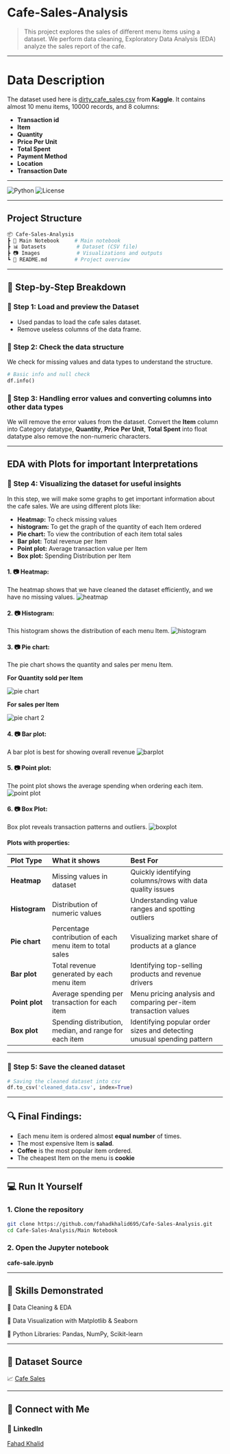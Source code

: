 # Cafe-Sales-Analysis
> This project explores the sales of different menu items using a dataset. We perform data cleaning, Exploratory Data Analysis (EDA) analyze the sales report of the cafe.
---
# Data Description
The dataset used here is [dirty_cafe_sales.csv](https://www.kaggle.com/datasets/ahmedmohamed2003/cafe-sales-dirty-data-for-cleaning-training) from **Kaggle**. It contains almost 10 menu items, 10000 records, and 8 columns:

- **Transaction id**
- **Item**
- **Quantity**
- **Price Per Unit**
- **Total Spent**
- **Payment Method**
- **Location**
- **Transaction Date**

---

![Python](https://img.shields.io/badge/Python-3.12.7-blue)
![License](https://img.shields.io/badge/License-MIT-green)

---

## Project Structure

``` Bash
📦 Cafe-Sales-Analysis
┣ 📜 Main Notebook     # Main notebook
┣ 📊 Datasets          # Dataset (CSV file)
┣ 📷 Images            # Visualizations and outputs
┗ 📄 README.md         # Project overview
```
---

## 🔰 Step-by-Step Breakdown

### 📌 Step 1: Load and preview the Dataset
- Used pandas to load the cafe sales dataset.
- Remove useless columns of the data frame.

### 📌 Step 2: Check the data structure
We check for missing values and data types to understand the structure.

```python
# Basic info and null check
df.info()
```

### 📌 Step 3: Handling error values and converting columns into other data types

We will remove the error values from the dataset. Convert the **Item** column into Category datatype, **Quantity**, **Price Per Unit**, **Total Spent** into float datatype also remove the non-numeric characters.

---
## EDA with Plots for important Interpretations

### 📌 Step 4: Visualizing the dataset for useful insights

In this step, we will make some graphs to get important information about the cafe sales. We are using different plots like:

- **Heatmap:** To check missing values
- **histogram:** To get the graph of the quantity of each Item ordered
- **Pie chart:** To view the contribution of each item total sales
- **Bar plot:** Total revenue per Item
- **Point plot:** Average transaction value per Item
- **Box plot:** Spending Distribution per Item

#### 1. 📷 Heatmap:
The heatmap shows that we have cleaned the dataset efficiently, and we have no missing values.
![heatmap](Images/heatmap.png)

#### 2. 📷 Histogram:
This histogram shows the distribution of each menu Item.
![histogram](Images/histogram.png)

#### 3. 📷 Pie chart:
The pie chart shows the quantity and sales per menu Item.

**For Quantity sold per Item**

![pie chart](Images/pie_chart_1.png)

**For sales per Item**

![pie chart 2](Images/pie_chart_2.png)

#### 4. 📷 Bar plot:
A bar plot is best for showing overall revenue
![barplot](Images/barplot.png)

#### 5. 📷 Point plot:
The point plot shows the average spending when ordering each item.
![point plot](Images/pointplot.png)

#### 6. 📷 Box Plot: 
Box plot reveals transaction patterns and outliers.
![boxplot](Images/boxplot.png)

#### **Plots with properties:**

| **Plot Type** | **What it shows**                                            | **Best For**
| :-------------| :----------------------------------------------------------- | :-------------
| **Heatmap**   | Missing values in dataset                                    | Quickly identifying columns/rows with data quality issues
| **Histogram** | Distribution of numeric values                               | Understanding value ranges and spotting outliers
| **Pie chart** | Percentage contribution of each menu item to total sales     | Visualizing market share of products at a glance
| **Bar plot**  | Total revenue generated by each menu item                    | Identifying top-selling products and revenue drivers
| **Point plot**| Average spending per transaction for each item               | Menu pricing analysis and comparing per-item transaction values
| **Box plot**  | Spending distribution, median, and range for each item       | Identifying popular order sizes and detecting unusual spending pattern

---
### 📌 Step 5: Save the cleaned dataset

``` python
# Saving the cleaned dataset into csv
df.to_csv('cleaned_data.csv', index=True)
```
---
## 🔍 Final Findings:

- Each menu item is ordered almost **equal number** of times.
- The most expensive Item is **salad**. 
- **Coffee** is the most popular item ordered.
- The cheapest Item on the menu is **cookie**

---
## 💻 Run It Yourself

### 1. Clone the repository

```bash
git clone https://github.com/fahadkhalid695/Cafe-Sales-Analysis.git
cd Cafe-Sales-Analysis/Main Notebook
```
### 2. Open the Jupyter notebook

**cafe-sale.ipynb**

---
## 🧠 Skills Demonstrated

📌 Data Cleaning & EDA

📌 Data Visualization with Matplotlib & Seaborn

📌 Python Libraries: Pandas, NumPy, Scikit-learn

---
## 📂 Dataset Source

📈 [Cafe Sales](https://www.kaggle.com/datasets/ahmedmohamed2003/cafe-sales-dirty-data-for-cleaning-training)

---
## 📮 Connect with Me

### 🔗 LinkedIn
[Fahad Khalid](https://www.linkedin.com/in/fahadkhalid695/)


